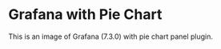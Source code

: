 Grafana with Pie Chart
======================

This is an image of Grafana (7.3.0) with pie chart panel plugin. 